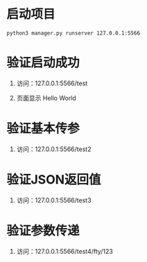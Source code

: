 # 启动项目 

```
python3 manager.py runserver 127.0.0.1:5566
```

# 验证启动成功 

1. 访问：127.0.0.1:5566/test 

2. 页面显示 Hello World 

# 验证基本传参 

1. 访问：127.0.0.1:5566/test2 

# 验证JSON返回值 

1. 访问：127.0.0.1:5566/test3


# 验证参数传递

1. 访问：127.0.0.1:5566/test4/fty/123 

